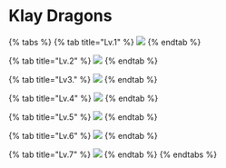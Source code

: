 # Klay Dragons

{% tabs %}
{% tab title="Lv.1" %}
![](../../../.gitbook/assets/combolist\_season3\_klaydragon1.png)
{% endtab %}

{% tab title="Lv.2" %}
![](../../../.gitbook/assets/combolist\_season3\_klaydragon2.png)
{% endtab %}

{% tab title="Lv3." %}
![](../../../.gitbook/assets/combolist\_season3\_klaydragon3.png)
{% endtab %}

{% tab title="Lv.4" %}
![](../../../.gitbook/assets/combolist\_season3\_klaydragon4.png)
{% endtab %}

{% tab title="Lv.5" %}
![](../../../.gitbook/assets/combolist\_season3\_klaydragon5.png)
{% endtab %}

{% tab title="Lv.6" %}
![](<../../../.gitbook/assets/combolist\_season3\_klaydragon6 (4).png>)
{% endtab %}

{% tab title="Lv.7" %}
![](../../../.gitbook/assets/combolist\_season3\_klaydragon7.png)
{% endtab %}
{% endtabs %}
